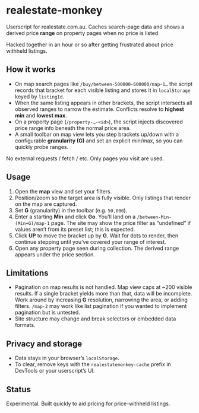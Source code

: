 # realestate-monkey

Userscript for realestate.com.au. Caches search-page data and shows a derived price **range** on property pages when no price is listed.

Hacked together in an hour or so after getting frustrated about price withheld listings.

## How it works

* On map search pages like `/buy/between-500000-600000/map-1…` the script records that bracket for each visible listing and stores it in `localStorage` keyed by `listingId`.
* When the same listing appears in other brackets, the script intersects all observed ranges to narrow the estimate. Conflicts resolve to **highest min** and **lowest max**.
* On a property page (`/property-…-<id>`), the script injects discovered price range info beneath the normal price area.
* A small toolbar on map view lets you step brackets up/down with a configurable **granularity (G)** and set an explicit min/max, so you can quickly probe ranges.

No external requests / fetch / etc. Only pages you visit are used.

## Usage

1. Open the **map** view and set your filters.
2. Position/zoom so the target area is fully visible. Only listings that render on the map are captured.
3. Set **G** (granularity) in the toolbar (e.g. `50,000`).
4. Enter a starting **Min** and click **Go**. You’ll land on a `/between-Min-(Min+G)/map-1` page. The site may show the price filter as “undefined” if values aren’t from its preset list; this is expected.
5. Click **UP** to move the bracket up by **G**. Wait for dots to render, then continue stepping until you’ve covered your range of interest.
6. Open any property page seen during collection. The derived range appears under the price section.

## Limitations

* Pagination on map results is not handled. Map view caps at \~200 visible results. If a single bracket yields more than that, data will be incomplete. Work around by increasing **G** resolution, narrowing the area, or adding filters. `/map-2` may work like list pagination if you wanted to implement pagination but is untested.
* Site structure may change and break selectors or embedded data formats.

## Privacy and storage

* Data stays in your browser’s `localStorage`.
* To clear, remove keys with the `realestatemonkey-cache` prefix in DevTools or your userscript’s UI.

## Status

Experimental. Built quickly to aid pricing for price-withheld listings.
